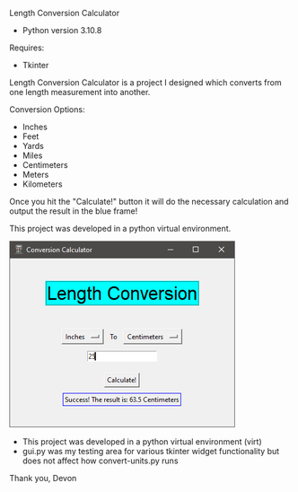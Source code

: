 Length Conversion Calculator

* Python version 3.10.8

Requires:

* Tkinter

Length Conversion Calculator is a project I designed which converts from one length measurement into another.

Conversion Options:

- Inches
- Feet
- Yards
- Miles
- Centimeters
- Meters
- Kilometers

Once you hit the "Calculate!" button it will do the necessary calculation and output the result in the blue frame!

This project was developed in a python virtual environment.

![screencap of calculator](calculator-preview.png?raw=true)

* This project was developed in a python virtual environment (virt)
* gui.py was my testing area for various tkinter widget functionality but does not affect how convert-units.py runs

Thank you, Devon
